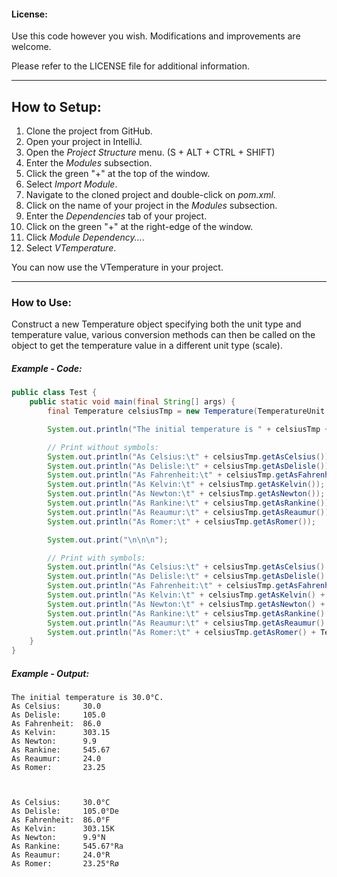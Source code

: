 #### License: 

Use this code however you wish. Modifications and improvements are welcome.

Please refer to the LICENSE file for additional information.

---

## How to Setup:

1. Clone the project from GitHub.
2. Open your project in IntelliJ.
3. Open the *Project Structure* menu. (S + ALT + CTRL + SHIFT)
4. Enter the *Modules* subsection.
5. Click the green "+" at the top of the window.
6. Select *Import Module*.
7. Navigate to the cloned project and double-click on *pom.xml*.
8. Click on the name of your project in the *Modules* subsection.
9. Enter the *Dependencies* tab of your project.
10. Click on the green "+" at the right-edge of the window.
11. Click *Module Dependency...*.
12. Select *VTemperature*.

You can now use the VTemperature in your project.

---

### How to Use:

Construct a new Temperature object specifying both the unit type and temperature value, various conversion
methods can then be called on the object to get the temperature value in a different unit type (scale).

##### Example - Code:

```Java
public class Test {
    public static void main(final String[] args) {
        final Temperature celsiusTmp = new Temperature(TemperatureUnit.CELSIUS, 30);

        System.out.println("The initial temperature is " + celsiusTmp + ".");

        // Print without symbols:
        System.out.println("As Celsius:\t" + celsiusTmp.getAsCelsius());
        System.out.println("As Delisle:\t" + celsiusTmp.getAsDelisle());
        System.out.println("As Fahrenheit:\t" + celsiusTmp.getAsFahrenheit());
        System.out.println("As Kelvin:\t" + celsiusTmp.getAsKelvin());
        System.out.println("As Newton:\t" + celsiusTmp.getAsNewton());
        System.out.println("As Rankine:\t" + celsiusTmp.getAsRankine());
        System.out.println("As Reaumur:\t" + celsiusTmp.getAsReaumur());
        System.out.println("As Romer:\t" + celsiusTmp.getAsRomer());

        System.out.print("\n\n\n");

        // Print with symbols:
        System.out.println("As Celsius:\t" + celsiusTmp.getAsCelsius() + TemperatureUnit.getSymbol(TemperatureUnit.CELSIUS));
        System.out.println("As Delisle:\t" + celsiusTmp.getAsDelisle() + TemperatureUnit.getSymbol(TemperatureUnit.DELISLE));
        System.out.println("As Fahrenheit:\t" + celsiusTmp.getAsFahrenheit() + TemperatureUnit.getSymbol(TemperatureUnit.FAHRENHEIT));
        System.out.println("As Kelvin:\t" + celsiusTmp.getAsKelvin() + TemperatureUnit.getSymbol(TemperatureUnit.KELVIN));
        System.out.println("As Newton:\t" + celsiusTmp.getAsNewton() + TemperatureUnit.getSymbol(TemperatureUnit.NEWTON));
        System.out.println("As Rankine:\t" + celsiusTmp.getAsRankine() + TemperatureUnit.getSymbol(TemperatureUnit.RANKINE));
        System.out.println("As Reaumur:\t" + celsiusTmp.getAsReaumur() + TemperatureUnit.getSymbol(TemperatureUnit.REAUMUR));
        System.out.println("As Romer:\t" + celsiusTmp.getAsRomer() + TemperatureUnit.getSymbol(TemperatureUnit.ROMER));
    }
}
```

##### Example - Output:

    The initial temperature is 30.0°C.
    As Celsius:	    30.0
    As Delisle:	    105.0
    As Fahrenheit:  86.0
    As Kelvin:      303.15
    As Newton:	    9.9
    As Rankine:	    545.67
    As Reaumur:	    24.0
    As Romer:	    23.25
    
    
    
    As Celsius:	    30.0°C
    As Delisle:	    105.0°De
    As Fahrenheit:	86.0°F
    As Kelvin:	    303.15K
    As Newton:	    9.9°N
    As Rankine:	    545.67°Ra
    As Reaumur:	    24.0°R
    As Romer:	    23.25°Rø
